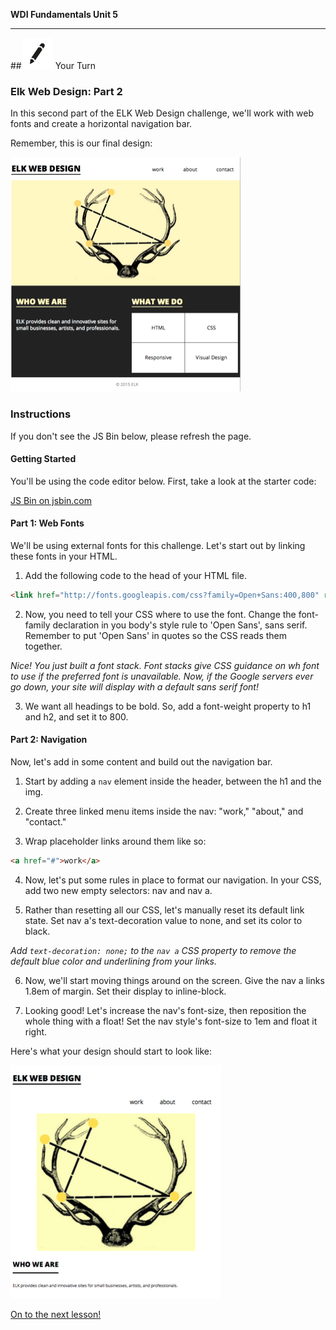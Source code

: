 **WDI Fundamentals Unit 5**

---

##![Your Turn](../assets/exercise.png) Your Turn

### Elk Web Design: Part 2

In this second part of the ELK Web Design challenge, we'll work with web fonts and create a horizontal navigation bar.

Remember, this is our final design:

![](/assets/elkwebdesign/elkwebdesign.png)


### Instructions
If you don't see the JS Bin below, please refresh the page.

#### Getting Started

You'll be using the code editor below. First, take a look at the starter code:

<a class="jsbin-embed" href="http://jsbin.com/wukimet/embed?html,css,outputheight=600px">JS Bin on jsbin.com</a><script src="http://static.jsbin.com/js/embed.min.js?3.39.19"></script>

#### Part 1: Web Fonts

We'll be using external fonts for this challenge. Let's start out by linking these fonts in your HTML.

1) Add the following code to the head of your HTML file.

```HTML
<link href="http://fonts.googleapis.com/css?family=Open+Sans:400,800" rel="stylesheet" type="text/css">
```

2) Now, you need to tell your CSS where to use the font. Change the font-family declaration in you body's style rule to 'Open Sans', sans serif. Remember to put 'Open Sans' in quotes so the CSS reads them together.

*Nice! You just built a font stack. Font stacks give CSS guidance on wh font to use if the preferred font is unavailable. Now, if the Google servers ever go down, your site will display with a default sans serif font!*

3) We want all headings to be bold. So, add a font-weight property to h1 and h2, and set it to 800.


#### Part 2: Navigation

Now, let's add in some content and build out the navigation bar.

1) Start by adding a `nav` element inside the header, between the h1 and the img.

2) Create three linked menu items inside the nav: "work," "about," and "contact."

3) Wrap placeholder links around them like so:

```HTML
<a href="#">work</a>
```

4) Now, let's put some rules in place to format our navigation. In your CSS, add two new empty selectors: nav and nav a.

5) Rather than resetting all our CSS, let's manually reset its default link state. Set nav a's text-decoration value to none, and set its color to black.

*Add `text-decoration: none;` to the `nav a` CSS property to remove the default blue color and underlining from your links.*

6) Now, we'll start moving things around on the screen. Give the nav a links 1.8em of margin. Set their display to inline-block.

7) Looking good! Let's increase the nav's font-size, then reposition the whole thing with a float! Set the nav style's font-size to 1em and float it right.

Here's what your design should start to look like:

![](/assets/elkwebdesign/elkdesignchapt6.png)


[On to the next lesson!](04_lesson.md)
